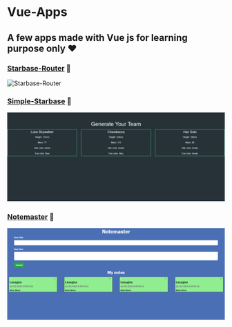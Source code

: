 # Vue-Apps
## A few apps made with Vue js for learning purpose only :heart:

### [Starbase-Router](https://github.com/Rafik-Belkadi/Vue-Apps/tree/master/Applications/starbase-router) :rocket:
![Starbase-Router](https://github.com/Rafik-Belkadi/Vue-Apps/tree/master/Applications/Screenshots)

### [Simple-Starbase](https://github.com/Rafik-Belkadi/Vue-Apps/tree/master/Applications/starbase) :rocket:
![Simple-Starbase](https://github.com/Rafik-Belkadi/Vue-Apps/blob/master/Applications/Screenshots/Starbase.png)

### [Notemaster](https://github.com/Rafik-Belkadi/Vue-Apps/tree/master/Applications/NoteMaster) :page_with_curl:
![NoteMaster](https://github.com/Rafik-Belkadi/Vue-Apps/blob/master/Applications/Screenshots/Notemaster.png)
